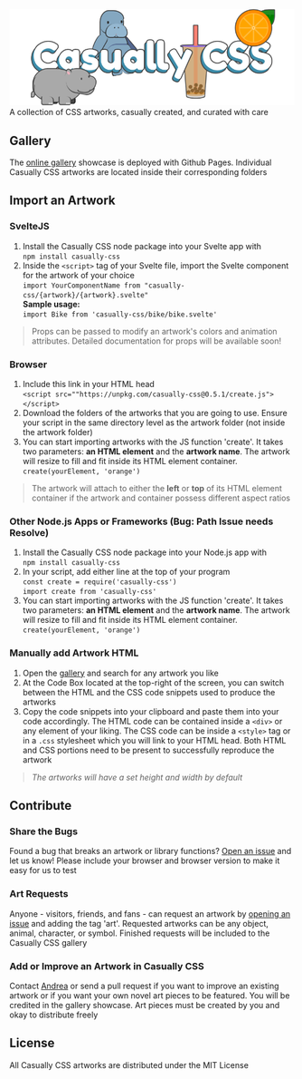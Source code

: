 ![Casually CSS Banner](/umd/casually-banner.png)
A collection of CSS artworks, casually created, and curated with care  

## Gallery
The [online gallery](https://andreaabellera.github.io/Casually-CSS/) showcase is deployed with Github Pages. Individual Casually CSS artworks are located inside their corresponding folders

## Import an Artwork
### SvelteJS
1. Install the Casually CSS node package into your Svelte app with  
`npm install casually-css` 
2. Inside the `<script>` tag of your Svelte file, import the Svelte component for the artwork of your choice  
`import YourComponentName from "casually-css/{artwork}/{artwork}.svelte"`  
**Sample usage:**  
`import Bike from 'casually-css/bike/bike.svelte'`

> Props can be passed to modify an artwork's colors and animation attributes. Detailed documentation for props will be available soon! 

### Browser
1. Include this link in your HTML head  
`<script src=""https://unpkg.com/casually-css@0.5.1/create.js"></script>`  
2. Download the folders of the artworks that you are going to use. Ensure your script in the same directory level as the artwork folder (not inside the artwork folder)  
3. You can start importing artworks with the JS function 'create'. It takes two parameters: __an HTML element__ and the __artwork name__. The artwork will resize to fill and fit inside its HTML element container.  
`create(yourElement, 'orange')`  

> The artwork will attach to either the **left** or **top** of its HTML element container if the artwork and container possess different aspect ratios

### Other Node.js Apps or Frameworks (Bug: Path Issue needs Resolve)
1. Install the Casually CSS node package into your Node.js app with  
`npm install casually-css`  
2. In your script, add either line at the top of your program  
`const create = require('casually-css')`  
`import create from 'casually-css'`  
3. You can start importing artworks with the JS function 'create'. It takes two parameters: __an HTML element__ and the __artwork name__. The artwork will resize to fill and fit inside its HTML element container.  
`create(yourElement, 'orange')`  

### Manually add Artwork HTML 
1. Open the [gallery](https://andreaabellera.github.io/Casually-CSS/) and search for any artwork you like
2. At the Code Box located at the top-right of the screen, you can switch between the HTML and the CSS code snippets used to produce the artworks
3. Copy the code snippets into your clipboard and paste them into your code accordingly. The HTML code can be contained inside a `<div>` or any element of your liking. The CSS code can be inside a `<style>` tag or in a `.css` stylesheet which you will link to your HTML head. Both HTML and CSS portions need to be present to successfully reproduce the artwork

> *The artworks will have a set height and width by default*

## Contribute
### Share the Bugs
Found a bug that breaks an artwork or library functions? [Open an issue](https://github.com/andreaabellera/Casually-CSS/issues/) and let us know! Please include your browser and browser version to make it easy for us to test 

### Art Requests
Anyone - visitors, friends, and fans - can request an artwork by [opening an issue](https://github.com/andreaabellera/Casually-CSS/issues/) and adding the tag 'art'. Requested artworks can be any object, animal, character, or symbol. Finished requests will be included to the Casually CSS gallery

### Add or Improve an Artwork in Casually CSS
Contact [Andrea](https://github.com/andreaabellera) or send a pull request if you want to improve an existing artwork or if you want your own novel art pieces to be featured. You will be credited in the gallery showcase. Art pieces must be created by you and okay to distribute freely

## License
All Casually CSS artworks are distributed under the MIT License